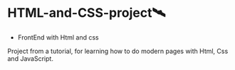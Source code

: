# HTML-and-CSS-project ​:artificial_satellite:​
 - FrontEnd with Html and css 
 
 Project from a tutorial, for learning how to do modern pages with Html, Css and JavaScript.  
